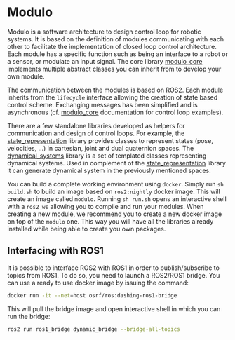 # Modulo

Modulo is a software architecture to design control loop for robotic systems. It is based on the definition of modules communicating with each other to facilitate the implementation of closed loop control architecture. Each module has a specific function such as being an interface to a robot or a sensor, or modulate an input signal. The core library [modulo_core](./src/modulo_core) implements multiple abstract classes you can inherit from to develop your own module.

The communication between the modules is based on ROS2. Each module inherits from the `lifecycle` interface allowing the creation of state based control scheme. Exchanging messages has been simplified and is asynchronous (cf. [modulo_core](./src/modulo_core) documentation for control loop examples).

There are a few standalone libraries developed as helpers for communication and design of control loops. For example, the [state_representation](./lib/state_representation) library provides classes to represent states (pose, velocities, ...) in cartesian, joint and dual quaternion spaces. The [dynamical_systems](./lib/dynamical_systems) library is a set of templated classes representing dynamical systems. Used in complement of the [state_representation](./lib/state_representation) library it can generate dynamical system in the previously mentioned spaces.

You can build a complete working environment using `docker`. Simply run `sh build.sh` to build an image based on `ros2:nightly` docker image. This will create an image called `modulo`. Running `sh run.sh` opens an interactive shell with a `ros2_ws` allowing you to compile and run your modules. When creating a new module, we recommend you to create a new docker image on top of the `modulo` one. This way you will have all the libraries already installed while being able to create you own packages.

## Interfacing with ROS1

It is possible to interface ROS2 with ROS1 in order to publish/subscribe to topics from ROS1. To do so, you need to launch a ROS2/ROS1 bridge. You can use a ready to use docker image by issuing the command:

```bash
docker run -it --net=host osrf/ros:dashing-ros1-bridge
```

This will pull the bridge image and open interactive shell in which you can run the bridge:

```bash
ros2 run ros1_bridge dynamic_bridge --bridge-all-topics
```
